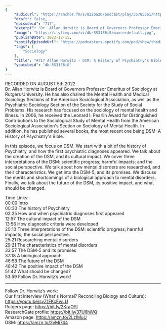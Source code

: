 ```yaml
---
{
	"audiourl": "https://anchor.fm/s/822ba20/podcast/play/55785361/https%3A%2F%2Fd3ctxlq1ktw2nl.cloudfront.net%2Fstaging%2F2022-7-5%2F5031762d-acc9-bf92-58bd-0349eb0d9dac.m4a",
	"draft": false,
	"episodeid": "717",
	"excerpt": "Dr. Allan Horwitz is Board of Governors Professor Emeritus of Sociology at Rutgers University. He has also chaired the Mental Health and Medical Sociology Sections of the American Sociological Association, as well as the Psychiatric Sociology Section of the Society for the Study of Social Problems. His research has focused on the sociology of mental health and illness. In 2006, he received the Leonard I. Pearlin Award for Distinguished Contributions to the Sociological Study of Mental Health from the American Sociological Association's Section on Sociology of Mental Health. In addition, he has published several books, the most recent one being DSM: A History of Psychiatry's Bible.",
	"image": "https://i.ytimg.com/vi/db-RS31E6i8/maxresdefault.jpg",
	"publishDate": 2022-12-15,
	"spotifyEpisodeUrl": "https://podcasters.spotify.com/pod/show/thedissenter/episodes/717-Allan-Horwitz---DSM-A-History-of-Psychiatrys-Bible-e1m4ueh",
	"tags": [
		"Sociology"
	],
	"title": "#717 Allan Horwitz - DSM: A History of Psychiatry's Bible",
	"youtubeid": "db-RS31E6i8"
}
---
```

RECORDED ON AUGUST 5th 2022.  
Dr. Allan Horwitz is Board of Governors Professor Emeritus of Sociology at Rutgers University. He has also chaired the Mental Health and Medical Sociology Sections of the American Sociological Association, as well as the Psychiatric Sociology Section of the Society for the Study of Social Problems. His research has focused on the sociology of mental health and illness. In 2006, he received the Leonard I. Pearlin Award for Distinguished Contributions to the Sociological Study of Mental Health from the American Sociological Association's Section on Sociology of Mental Health. In addition, he has published several books, the most recent one being DSM: A History of Psychiatry's Bible.

In this episode, we focus on DSM. We start with a bit of the history of Psychiatry, and how the first psychiatric diagnoses appeared. We talk about the creation of the DSM, and its cultural impact. We cover three interpretations of the DSM: scientific progress; harmful impacts; and the social perspective. We talk about how mental disorders are researched, and their characteristics. We get into the DSM-5, and its promises. We discuss the merits and shortcomings of a biological approach to mental disorders. Finally, we talk about the future of the DSM, its positive impact, and what should be changed.

Time Links:  
<time>00:00</time> Intro  
<time>00:30</time> The history of Psychiatry  
<time>02:25</time> How and when psychiatric diagnoses first appeared  
<time>12:57</time> The cultural impact of the DSM  
<time>13:56</time> How diagnostic criteria were developed  
<time>20:10</time> Three interpretations of the DSM: scientific progress; harmful impacts; the social perspective.  
<time>25:21</time> Researching mental disorders  
<time>29:21</time> The characteristics of mental disorders  
<time>33:57</time> The DSM-5 and its promises  
<time>37:18</time> A biological approach  
<time>46:58</time> The future of the DSM  
<time>48:42</time> The positive impact of the DSM  
<time>51:42</time> What should be changed?  
<time>53:59</time> Follow Dr. Horwitz’s work!

---

Follow Dr. Horwitz’s work:  
Our first interview (What's Normal? Reconciling Biology and Culture): https://youtu.be/syZ1FKcFwLU  
Rutgers page: https://bit.ly/2KraOYI  
ResearchGate profile: https://bit.ly/37U6hWQ  
Amazon page: https://amzn.to/2LzIMuU  
DSM: https://amzn.to/3yMi744

